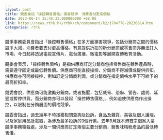 ```yaml
---
layout: post
title: 競委會指「操控轉售價格」損害競爭　消費者付更高價格
date: 2023-06-14 15:48:33.000000000 +08:00
link: https://news.rthk.hk/rthk/ch/component/k2/1704778-20230614.htm
categories: rthk
---
```


競爭事務委員會指出「操控轉售價格」在多方面損害競爭，包括分銷商之間的價格競爭大減，消費者要支付更高價格，有意提供折扣的新分銷商或零售商亦無法打入市場，今日起將透過電視宣傳片、電台廣播、微電影等展開宣傳教育活動。

競委會表示，「操控轉售價格」是指供應商訂定分銷商包括零售商在轉售產品時，需要遵守固定或最低轉售價。供應商可能直接操控，分銷商不得減價或提供折扣。供應商亦可間接操控，例如訂定分銷商利潤，或分銷商在指定價格水平下可給予的最高折扣率。

競委會說，供應商可能激勵分銷商，或者施壓，包括威脅、恐嚇、警告、處罰、延遲或暫停供貨。而分銷商亦可以發起「操控轉售價格」，例如迫使供應商作出操控，以限制在分銷層面的價格競爭。

競委會指出，過去幾年不時接獲相關查詢及投訴，食品及雜貨、美容及個人護理，以及家庭用品及電器，為涉及最多投訴的3個行業。去年9月就本港首宗個案入稟競爭事務審裁處，涉及一間供應商訂定兩個主要分銷商，銷售味精粉產品的最低轉售價。
